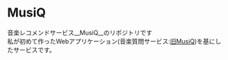 # MusiQ

音楽レコメンドサービス__MusiQ__のリポジトリです
<br/>
私が初めて作ったWebアプリケーション(音楽質問サービス:[旧MusiQ](https://musicquestion0.herokuapp.com/))を基にしたサービスです。